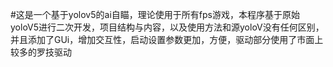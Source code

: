#这是一个基于yolov5的ai自瞄，理论使用于所有fps游戏，本程序基于原始yoloV5进行二次开发，项目结构与内容，以及使用方法和源yoloV没有任何区别，并且添加了GUi，增加交互性，启动设置参数更加，方便，驱动部分使用了市面上较多的罗技驱动
